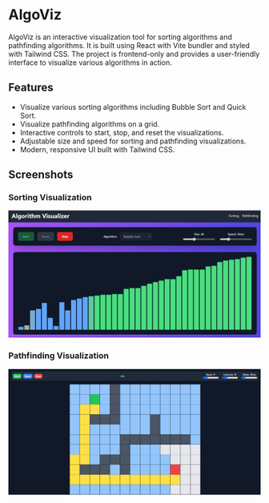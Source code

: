 # AlgoViz

AlgoViz is an interactive visualization tool for sorting algorithms and pathfinding algorithms. It is built using React with Vite bundler and styled with Tailwind CSS. The project is frontend-only and provides a user-friendly interface to visualize various algorithms in action.

## Features

- Visualize various sorting algorithms including Bubble Sort and Quick Sort.
- Visualize pathfinding algorithms on a grid.
- Interactive controls to start, stop, and reset the visualizations.
- Adjustable size and speed for sorting and pathfinding visualizations.
- Modern, responsive UI built with Tailwind CSS.

## Screenshots

### Sorting Visualization
![alt text](public/sorting.png)

### Pathfinding Visualization
![Pathfinding Visualization](public/pathfinding.png)
